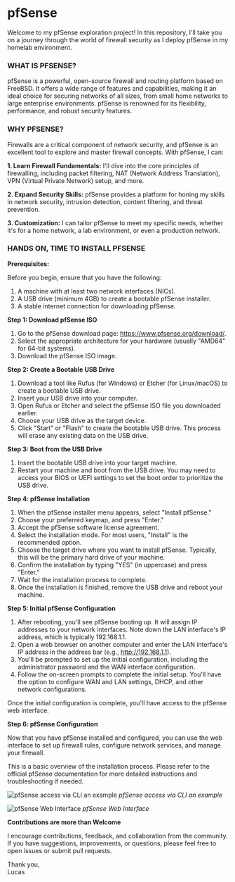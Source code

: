 # pfSense

Welcome to my pfSense exploration project! In this repository, I'll take you on a journey through the world of firewall security as I deploy pfSense in my homelab environment.

<h3>WHAT IS PFSENSE?</h3>

pfSense is a powerful, open-source firewall and routing platform based on FreeBSD. It offers a wide range of features and capabilities, making it an ideal choice for securing networks of all sizes, from small home networks to large enterprise environments. pfSense is renowned for its flexibility, performance, and robust security features.

<h3>WHY PFSENSE?</h3>

Firewalls are a critical component of network security, and pfSense is an excellent tool to explore and master firewall concepts. With pfSense, I can:

**1. Learn Firewall Fundamentals:** I'll dive into the core principles of firewalling, including packet filtering, NAT (Network Address Translation), VPN (Virtual Private Network) setup, and more.

**2. Expand Security Skills:** pfSense provides a platform for honing my skills in network security, intrusion detection, content filtering, and threat prevention.

**3. Customization:** I can tailor pfSense to meet my specific needs, whether it's for a home network, a lab environment, or even a production network.

<h3>HANDS ON, TIME TO INSTALL PFSENSE</h3>

**Prerequisites:**

Before you begin, ensure that you have the following:

1. A machine with at least two network interfaces (NICs).
2. A USB drive (minimum 4GB) to create a bootable pfSense installer.
3. A stable internet connection for downloading pfSense.

**Step 1: Download pfSense ISO**

1. Go to the pfSense download page: https://www.pfsense.org/download/.
2. Select the appropriate architecture for your hardware (usually "AMD64" for 64-bit systems).
3. Download the pfSense ISO image.

**Step 2: Create a Bootable USB Drive**

1. Download a tool like Rufus (for Windows) or Etcher (for Linux/macOS) to create a bootable USB drive.
2. Insert your USB drive into your computer.
3. Open Rufus or Etcher and select the pfSense ISO file you downloaded earlier.
4. Choose your USB drive as the target device.
5. Click "Start" or "Flash" to create the bootable USB drive. This process will erase any existing data on the USB drive.

**Step 3: Boot from the USB Drive**

1. Insert the bootable USB drive into your target machine.
2. Restart your machine and boot from the USB drive. You may need to access your BIOS or UEFI settings to set the boot order to prioritize the USB drive.

**Step 4: pfSense Installation**

1. When the pfSense installer menu appears, select "Install pfSense."
2. Choose your preferred keymap, and press "Enter."
3. Accept the pfSense software license agreement.
4. Select the installation mode. For most users, "Install" is the recommended option.
5. Choose the target drive where you want to install pfSense. Typically, this will be the primary hard drive of your machine.
6. Confirm the installation by typing "YES" (in uppercase) and press "Enter."
7. Wait for the installation process to complete.
8. Once the installation is finished, remove the USB drive and reboot your machine.

**Step 5: Initial pfSense Configuration**

1. After rebooting, you'll see pfSense booting up. It will assign IP addresses to your network interfaces. Note down the LAN interface's IP address, which is typically 192.168.1.1.
2. Open a web browser on another computer and enter the LAN interface's IP address in the address bar (e.g., http://192.168.1.1).
3. You'll be prompted to set up the initial configuration, including the administrator password and the WAN interface configuration.
4. Follow the on-screen prompts to complete the initial setup. You'll have the option to configure WAN and LAN settings, DHCP, and other network configurations.

Once the initial configuration is complete, you'll have access to the pfSense web interface.

**Step 6: pfSense Configuration**

Now that you have pfSense installed and configured, you can use the web interface to set up firewall rules, configure network services, and manage your firewall.

This is a basic overview of the installation process. Please refer to the official pfSense documentation for more detailed instructions and troubleshooting if needed.
</p>
<img src="https://i.imgur.com/EH4w56o.png" alt="pfSense access via CLI an example"/>
<i>pfSense access via CLI an example</i>
</p>
<img src="https://i.imgur.com/b7Es9Bl.png" alt="pfSense Web Interface"/>
<i>pfSense Web Interface</i>
</p>

**Contributions are more than Welcome**

I encourage contributions, feedback, and collaboration from the community. If you have suggestions, improvements, or questions, please feel free to open issues or submit pull requests.

Thank you,</br>
Lucas

